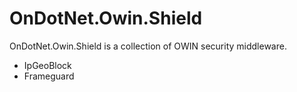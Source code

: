 # OnDotNet.Owin.Shield
OnDotNet.Owin.Shield is a collection of OWIN security middleware.

* IpGeoBlock
* Frameguard
